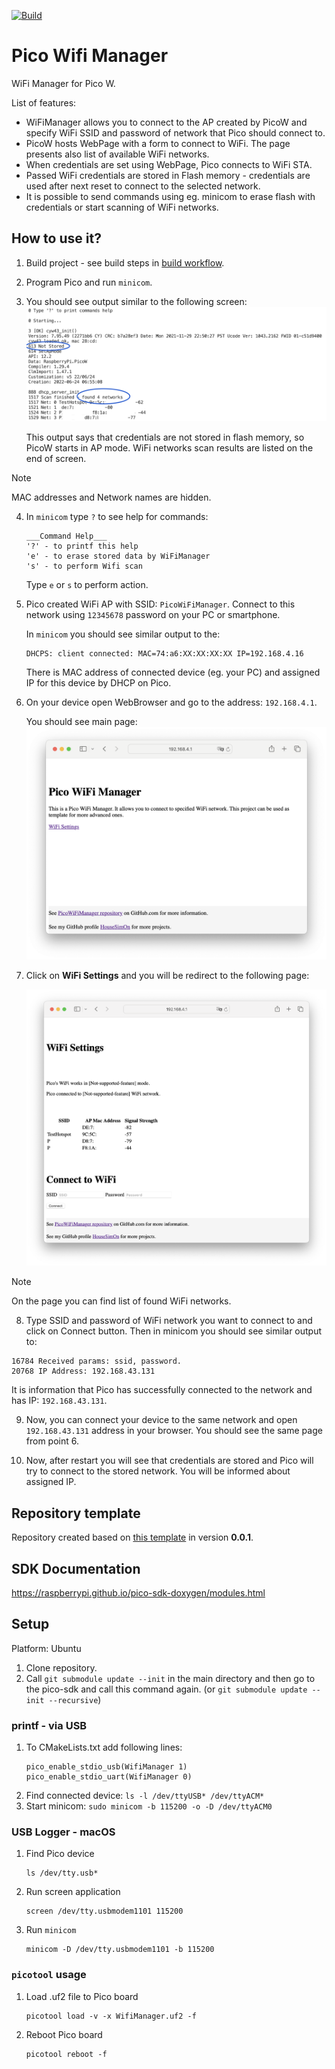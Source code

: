 [![Build](https://github.com/HouseSimOn/PicoWifiManager/actions/workflows/build_cmake.yml/badge.svg)](https://github.com/HouseSimOn/PicoWifiManager/actions/workflows/build_cmake.yml)

# Pico Wifi Manager
WiFi Manager for Pico W.

List of features:

- WiFiManager allows you to connect to the AP created by PicoW and specify WiFi SSID and password of network that Pico should connect to.
- PicoW hosts WebPage with a form to connect to WiFi. The page presents also list of available WiFi networks.
- When credentials are set using WebPage, Pico connects to WiFi STA.
- Passed WiFi credentials are stored in Flash memory - credentials are used after next reset to connect to the selected network.
- It is possible to send commands using eg. minicom to erase flash with credentials or start scanning of WiFi networks.

## How to use it?

1. Build project - see build steps in [build workflow](.github/workflows/build_cmake.yml).
2. Program Pico and run `minicom`.
3. You should see output similar to the following screen:
    ![NotStored](./Docs/Images/NotStored.png)

    This output says that credentials are not stored in flash memory, so PicoW starts in AP mode. WiFi networks scan results are listed on the end of screen.

> [!NOTE]
> MAC addresses and Network names are hidden.

4. In `minicom` type `?` to see help for commands:

    ```
    ___Command Help___
    '?' - to printf this help
    'e' - to erase stored data by WiFiManager
    's' - to perform Wifi scan
    ```

    Type `e` or `s` to perform action.

5. Pico created WiFi AP with SSID: `PicoWiFiManager`. Connect to this network using `12345678` password on your PC or smartphone.

    In `minicom` you should see similar output to the:
    ```
    DHCPS: client connected: MAC=74:a6:XX:XX:XX:XX IP=192.168.4.16
    ```

    There is MAC address of connected device (eg. your PC) and assigned IP for this device by DHCP on Pico.

6. On your device open WebBrowser and go to the address: `192.168.4.1`.

    You should see main page:
    ![MainPage](./Docs/Images/MainPage.png)

7. Click on **WiFi Settings** and you will be redirect to the following page:

    ![WiFiSettings](./Docs/Images/WiFiSettings.png)

> [!NOTE]
> On the page you can find list of found WiFi networks.

8. Type SSID and password of WiFi network you want to connect to and click on Connect button. Then in minicom you should see similar output to:

```
16784 Received params: ssid, password.
20768 IP Address: 192.168.43.131
```

It is information that Pico has successfully connected to the network and has IP: `192.168.43.131`.

9. Now, you can connect your device to the same network and open `192.168.43.131` address in your browser. You should see the same page from point 6.

10. Now, after restart you will see that credentials are stored and Pico will try to connect to the stored network. You will be informed about assigned IP.

## Repository template
Repository created based on [this template](https://github.com/HouseSimOn/PicoSdkStartTemplate) in version __0.0.1__.

## SDK Documentation
https://raspberrypi.github.io/pico-sdk-doxygen/modules.html

## Setup

Platform: Ubuntu

1. Clone repository.
2. Call `git submodule update --init` in the main directory and then go to the pico-sdk and call this command again. (or `git submodule update --init --recursive`)

### printf - via USB
1. To CMakeLists.txt add following lines:
    ```
    pico_enable_stdio_usb(WifiManager 1)
    pico_enable_stdio_uart(WifiManager 0)
    ```
2. Find connected device: `ls -l /dev/ttyUSB* /dev/ttyACM*`
3. Start minicom: `sudo minicom -b 115200 -o -D /dev/ttyACM0` 

### USB Logger - macOS

1. Find Pico device
    ```
    ls /dev/tty.usb* 
    ```
2. Run screen application
    ```
    screen /dev/tty.usbmodem1101 115200
    ```
3. Run `minicom`
    ```
    minicom -D /dev/tty.usbmodem1101 -b 115200
    ```

### `picotool` usage

1. Load .uf2 file to Pico board
    ```
    picotool load -v -x WifiManager.uf2 -f    
    ```

2. Reboot Pico board
    ```
    picotool reboot -f  
    ```
